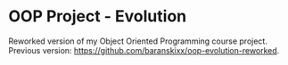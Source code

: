 # OOP Project - Evolution
Reworked version of my Object Oriented Programming course project.
Previous version: https://github.com/baranskixx/oop-evolution-reworked.
